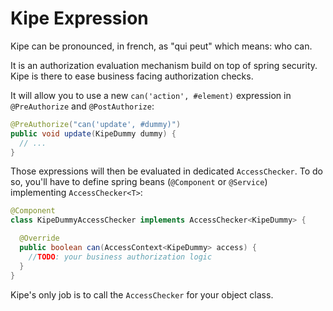 # Kipe Expression

Kipe can be pronounced, in french, as "qui peut" which means: who can.  

It is an authorization evaluation mechanism build on top of spring security. Kipe is there to ease business facing authorization checks.  

It will allow you to use a new `can('action', #element)` expression in `@PreAuthorize` and `@PostAuthorize`:

```java
@PreAuthorize("can('update', #dummy)")
public void update(KipeDummy dummy) {
  // ...
}
```

Those expressions will then be evaluated in dedicated `AccessChecker`. To do so, you'll have to define spring beans (`@Component` or `@Service`) implementing `AccessChecker<T>`:

```java
@Component
class KipeDummyAccessChecker implements AccessChecker<KipeDummy> {

  @Override
  public boolean can(AccessContext<KipeDummy> access) {
    //TODO: your business authorization logic
  }
}
```

Kipe's only job is to call the `AccessChecker` for your object class.
